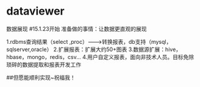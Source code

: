 # dataviewer
数据展现
#15.1.23开始
准备做的事情：让数据更直观的展现

1.rdbms查询结果（select ,proc）--->转换报表，db支持（mysql，sqlserver,oracle）
2.扩展报表：扩展大约50+图表
3.数据源扩展：hive，hbase，mongo，redis，csv...
4.用户自定义报表，面向非技术人员。目标免除琐碎的数据提取和报表开发工作


##但愿能顺利实现~祝福我！
